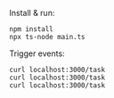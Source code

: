 Install & run:
```
npm install
npx ts-node main.ts
```
Trigger events:
```
curl localhost:3000/task
curl localhost:3000/task
curl localhost:3000/task
```
